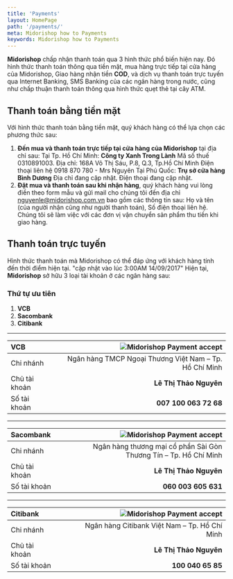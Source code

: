 ```yaml
---
title: 'Payments'
layout: HomePage
path: '/payments/'
meta: Midorishop how to Payments
keywords: Midorishop how to Payments
---
```


**Midorishop** chấp nhận thanh toán qua 3 hình thức phổ biến hiện nay. Đó hình thức thanh toán thông qua tiền mặt, mua hàng trực tiếp tại cửa hàng của Midorishop, Giao hàng nhận tiền **COD**, và dịch vụ thanh toán trực tuyến qua Internet Banking, SMS Banking của các ngân hàng trong nước, cũng như chấp thuận thanh toán thông qua hình thức quẹt thẻ tại cây ATM.

## Thanh toán bằng tiền mặt

Với hình thức thanh toán bằng tiền mặt, quý khách hàng có thể lựa chọn các phương thức sau:
1. **Đến mua và thanh toán trực tiếp tại cửa hàng của Midorishop** tại địa chỉ sau:
Tại Tp. Hồ Chí Minh:
**Công ty Xanh Trong Lành**
Mã số thuế 0310891003.
Địa chỉ: 168A Võ Thị Sáu, P.8, Q.3, Tp.Hồ Chí Minh
Điện thoại liên hệ 0918 870 780 - Mrs Nguyên
Tại Phú Quốc:
**Trụ sở cửa hàng Bình Dương**
Địa chỉ đang cập nhật.
Điện thoại đang cập nhật.
2. **Đặt mua và thanh toán sau khi nhận hàng**, quý khách hàng vui lòng điền theo form mẫu và gửi mail cho chúng tôi đến địa chỉ nguyenle@midorishop.com.vn bao gồm các thông tin sau: Họ và tên (của người nhận cũng như người thanh toán), Số điện thoại liên hệ. Chúng tôi sẽ làm việc với các đơn vị vận chuyển sản phẩm thu tiền khi giao hàng.

## Thanh toán trực tuyến

Hình thức thanh toán mà Midorishop có thể đáp ứng với khách hàng tính đến thời điểm hiện tại. "cập nhật vào lúc 3:00AM 14/09/2017"
Hiện tại, **Midorishop** sở hữu 3 loại tài khoản ở các ngân hàng sau:

### Thứ tự ưu tiên

1. **VCB**
2. **Sacombank**
3. **Citibank**


---

| **VCB** |  |  ![Midorishop Payment accept](http://cdn.bakadono.com/assets/img/favicons/bakadono/payment/vietcombank.jpg "Midorishop Payment accept") |
|:-----------|------------:|------------:|
| Chi nhánh       |  |         Ngân hàng TMCP Ngoại Thương Việt Nam – Tp. Hồ Chí Minh |
| Chủ tài khoản     |  |       **Lê Thị Thảo Nguyên** |
| Số tài khoản       |  |         **007 100 063 72 68** |

---

| **Sacombank** |  | ![Midorishop Payment accept](https://www.sacombank.com.vn/PublishingImages/Images/logo.png "Midorishop Payment accept") |
|:-----------|------------:|------------:|
| Chi nhánh       |  |         Ngân hàng thương mại cổ phần Sài Gòn Thương Tín – Tp. Hồ Chí Minh |
| Chủ tài khoản     |  |       **Lê Thị Thảo Nguyên** |
| Số tài khoản       |  |         **060 003  605 631** |

---

| **Citibank** |  |  ![Midorishop Payment accept](http://cdn.bakadono.com/assets/img/favicons/bakadono/payment/Citibank.jpg "Midorishop Payment accept") |
|:-----------|------------:|------------:|
| Chi nhánh       |  |         Ngân hàng Citibank Việt Nam – Tp. Hồ Chí Minh |
| Chủ tài khoản     |  |       **Lê Thị Thảo Nguyên** |
| Số tài khoản       |  |         **100 040 65 85** |



